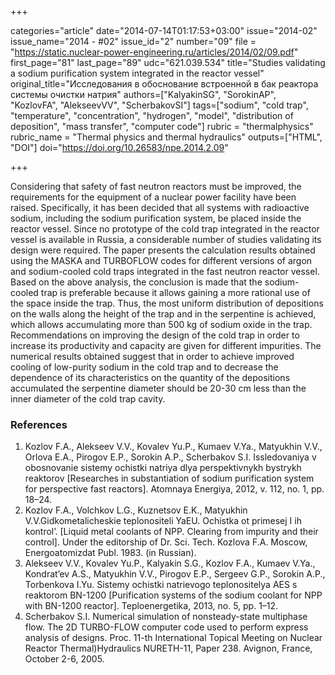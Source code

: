 +++

categories="article"
date="2014-07-14T01:17:53+03:00"
issue="2014-02"
issue_name="2014 - #02"
issue_id="2"
number="09"
file = "https://static.nuclear-power-engineering.ru/articles/2014/02/09.pdf"
first_page="81"
last_page="89"
udc="621.039.534"
title="Studies validating a sodium purification system integrated in the reactor vessel"
original_title="Исследования в обоснование встроенной в бак реактора системы очистки натрия"
authors=["KalyakinSG", "SorokinAP", "KozlovFA", "AlekseevVV", "ScherbakovSI"]
tags=["sodium", "cold trap", "temperature", "concentration", "hydrogen", "model", "distribution of deposition", "mass transfer", "computer code"]
rubric = "thermalphysics"
rubric_name = "Thermal physics and thermal hydraulics"
outputs=["HTML", "DOI"]
doi="https://doi.org/10.26583/npe.2014.2.09"

+++

Considering that safety of fast neutron reactors must be improved, the requirements for the equipment of a nuclear power facility have been raised. Specifically, it has been decided that all systems with radioactive sodium, including the sodium purification system, be placed inside the reactor vessel. Since no prototype of the cold trap integrated in the reactor vessel is available in Russia, a considerable number of studies validating its design were required. The paper presents the calculation results obtained using the MASKA and TURBOFLOW codes for different versions of argon and sodium-cooled cold traps integrated in the fast neutron reactor vessel. Based on the above analysis, the conclusion is made that the sodium-cooled trap is preferable because it allows gaining a more rational use of the space inside the trap. Thus, the most uniform distribution of depositions on the walls along the height of the trap and in the serpentine is achieved, which allows accumulating more than 500 kg of sodium oxide in the trap. Recommendations on improving the design of the cold trap in order to increase its productivity and capacity are given for different impurities. The numerical results obtained suggest that in order to achieve improved cooling of low-purity sodium in the cold trap and to decrease the dependence of its characteristics on the quantity of the depositions accumulated the serpentine diameter should be 20-30 cm less than the inner diameter of the cold trap cavity.

### References

1. Kozlov F.A., Alekseev V.V., Kovalev Yu.P., Kumaev V.Ya., Matyukhin V.V., Orlova E.A., Pirogov E.P., Sorokin A.P., Scherbakov S.I. Issledovaniya v obosnovanie sistemy ochistki natriya dlya perspektivnykh bystrykh reaktorov [Researches in substantiation of sodium purification system for perspective fast reactors]. Atomnaya Energiya, 2012, v. 112, no. 1, pp. 18–24.
2. Kozlov F.A., Volchkov L.G., Kuznetsov E.K., Matyukhin V.V.Gidkometalicheskie teplonositeli YaEU. Ochistka ot primesej I ih kontrol’. [Liquid metal coolants of NPP. Clearing from impurity and their control]. Under the editorship of Dr. Sci. Tech. Kozlova F.A. Moscow, Energoatomizdat Publ. 1983. (in Russian).
3. Alekseev V.V., Kovalev Yu.P., Kalyakin S.G., Kozlov F.A., Kumaev V.Ya., Kondrat’ev A.S., Matyukhin V.V., Pirogov E.P., Sergeev G.P., Sorokin A.P., Torbenkova I.Yu. Sistemy ochistki natrievogo teplonositelya AES s reaktorom BN-1200 [Purification systems of the sodium coolant for NPP with BN-1200 reactor]. Teploenergetika, 2013, no. 5, pp. 1–12.
4. Scherbakov S.I. Numerical simulation of nonsteady-state multiphase flow. The 2D TURBO-FLOW computer code used to perform express analysis of designs. Proc. 11-th International Topical Meeting on Nuclear Reactor Thermal)Hydraulics NURETH-11, Paper 238. Avignon, France, October 2-6, 2005.